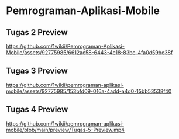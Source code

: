 # Pemrograman-Aplikasi-Mobile

## Tugas 2 Preview


https://github.com/1wikii/Pemrograman-Aplikasi-Mobile/assets/92775985/6612ac58-6443-4e18-83bc-4fa0d59be38f


## Tugas 3 Preview


https://github.com/1wikii/pemrograman-aplikasi-mobile/assets/92775985/153bfd09-016a-4add-a4d0-15bb53538f40


## Tugas 4 Preview

https://github.com/1wikii/pemrograman-aplikasi-mobile/blob/main/preview/Tugas-5-Preview.mp4

